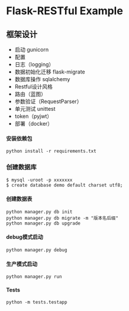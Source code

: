 # Flask-RESTful Example 

## 框架设计
* 启动 gunicorn
* 配置
* 日志（logging）
* 数据初始化迁移 flask-migrate
* 数据库操作 sqlalchemy
* Restful设计风格
* 路由（蓝图）
* 参数验证（RequestParser）
* 单元测试 unittest
* token（pyjwt）
* 部署（docker）

#### 安装依赖包
```
python install -r requirements.txt
```

### 创建数据库
```
$ mysql -uroot -p xxxxxxx
$ create database demo default charset utf8;
```

#### 创建数据表
```
python manager.py db init
python manager.py db migrate -m "版本名后缀"
python manager.py db upgrade
```

#### debug模式启动
```
python manager.py debug
```

#### 生产模式启动
```
python manager.py run
```

#### Tests
```
python -m tests.testapp
```